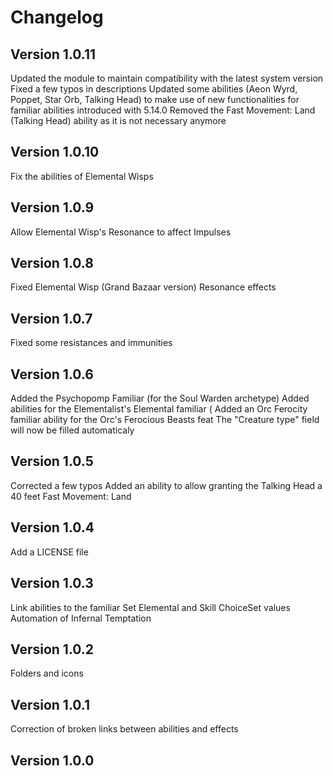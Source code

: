 # Changelog

## Version 1.0.11
Updated the module to maintain compatibility with the latest system version
Fixed a few typos in descriptions
Updated some abilities (Aeon Wyrd, Poppet, Star Orb, Talking Head) to make use of new functionalities for familiar abilities introduced with 5.14.0
Removed the Fast Movement: Land (Talking Head) ability as it is not necessary anymore

## Version 1.0.10
Fix the abilities of Elemental Wisps

## Version 1.0.9
Allow Elemental Wisp's Resonance to affect Impulses

## Version 1.0.8
Fixed Elemental Wisp (Grand Bazaar version) Resonance effects

## Version 1.0.7
Fixed some resistances and immunities

## Version 1.0.6
Added the Psychopomp Familiar (for the Soul Warden archetype)
Added abilities for the Elementalist's Elemental familiar (
Added an Orc Ferocity familiar ability for the Orc's Ferocious Beasts feat
The "Creature type" field will now be filled automaticaly

## Version 1.0.5
Corrected a few typos
Added an ability to allow granting the Talking Head a 40 feet Fast Movement: Land

## Version 1.0.4
Add a LICENSE file

## Version 1.0.3
Link abilities to the familiar
Set Elemental and Skill ChoiceSet values
Automation of Infernal Temptation

## Version 1.0.2
Folders and icons

## Version 1.0.1
Correction of broken links between abilities and effects

## Version 1.0.0
